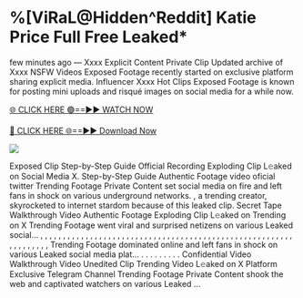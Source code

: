 # %[ViRaL@Hidden^Reddit] Katie Price Full Free Leaked\*

few minutes ago — Xxxx Explicit Content Private Clip Updated archive of Xxxx NSFW Videos Exposed Footage recently started on exclusive platform sharing explicit media. Influencer Xxxx Hot Clips Exposed Footage is known for posting mini uploads and risqué images on social media for a while now.

[🌐 CLICK HERE 🟢==►► WATCH NOW](https://tinyurl.com/topvvv?st=viral&si=gh)

[🔴 CLICK HERE 🌐==►► Download Now](https://tinyurl.com/topvvv?st=viral&si=gh)

[![](https://t4.ftcdn.net/jpg/00/89/87/57/360_F_89875724_hMf6q0pOUbIm38tYOeJTOKDftmRMQnny.jpg)](https://tinyurl.com/topvvv?st=viral&si=gh)

Exposed Clip Step-by-Step Guide Official Recording Exploding Clip L𝚎aked on Social Media X. Step-by-Step Guide Authentic Footage video oficial twitter Trending Footage Private Content set social media on fire and left fans in shock on various underground networks. , a trending creator, skyrocketed to internet stardom because of this leaked clip. Secret Tape Walkthrough Video Authentic Footage Exploding Clip L𝚎aked on Trending on X Trending Footage went viral and surprised netizens on various Leaked social… , , , , , , , , , , , , , , , , , , , , , , , , , , , , , , , , , , , , , , , , , , , , , , , , , , , , , , , , , , , , , , , , , Trending Footage dominated online and left fans in shock on various Leaked social media plat… . . . . . . . . . Confidential Video Walkthrough Video Unedited Clip Trending Video L𝚎aked on X Platform Exclusive Telegram Channel Trending Footage Private Content shook the web and captivated watchers on various Leaked …
